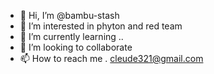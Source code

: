 - 👋 Hi, I’m @bambu-stash
- 👀 I’m interested in phyton and red team
- 🌱 I’m currently learning ..
- 💞️ I’m looking to collaborate 
- 📫 How to reach me . cleude321@gmail.com  

<!---
bambu-stash/bambu-stash is a ✨ special ✨ repository because its `README.md` (this file) appears on your GitHub profile.
You can click the Preview link to take a look at your changes.
--->
